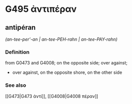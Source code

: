 # G495 ἀντιπέραν

## antipéran

_(an-tee-per'-an | an-tee-PEH-rahn | an-tee-PAY-rahn)_

### Definition

from G0473 and G4008; on the opposite side; over against; 

- over against, on the opposite shore, on the other side

### See also

[[G473|G473 ἀντί]], [[G4008|G4008 πέραν]]
